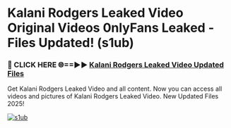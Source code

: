 # Kalani Rodgers Leaked Video Original Videos 0nlyFans Leaked - Files Updated! (s1ub)

<h3>🔴 CLICK HERE 🌐==►► <a href="https://tinyurl.com/2jnfzry5" rel="nofollow">Kalani Rodgers Leaked Video Updated Files</a></h3>

Get Kalani Rodgers Leaked Video and all content. Now you can access all videos and pictures of Kalani Rodgers Leaked Video. New Updated Files 2025!

[![s1ub](https://i.imgur.com/GyGTBgg.gif)](https://tinyurl.com/2jnfzry5)
